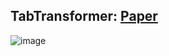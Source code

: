 ## TabTransformer: [Paper](https://arxiv.org/pdf/2012.06678v1.pdf)

![image](https://user-images.githubusercontent.com/46635452/145711600-22e3ccf9-f45a-49b6-b029-2315e8767b80.png)
